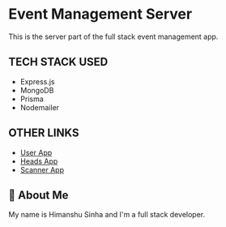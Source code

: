 # Event Management Server

This is the server part of the full stack event management app.

## TECH STACK USED

- Express.js
- MongoDB
- Prisma
- Nodemailer

## OTHER LINKS

- [User App](https://github.com/HimanshuS1nha/Event-Management-User-App)
- [Heads App](https://github.com/HimanshuS1nha/Event-Management-Heads-App)
- [Scanner App](https://github.com/HimanshuS1nha/Event-Management-Scanner-App)

## 🚀 About Me

My name is Himanshu Sinha and I'm a full stack developer.
